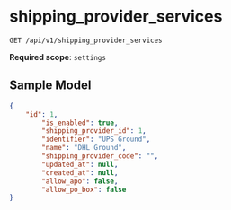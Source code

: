 shipping_provider_services
==================

```shell
GET /api/v1/shipping_provider_services
```

**Required scope**: `settings`

Sample Model
------------

```json
{
	"id": 1,
        "is_enabled": true,
        "shipping_provider_id": 1,
        "identifier": "UPS Ground",
        "name": "DHL Ground",
        "shipping_provider_code": "",
        "updated_at": null,
        "created_at": null,
        "allow_apo": false,
        "allow_po_box": false
}
```